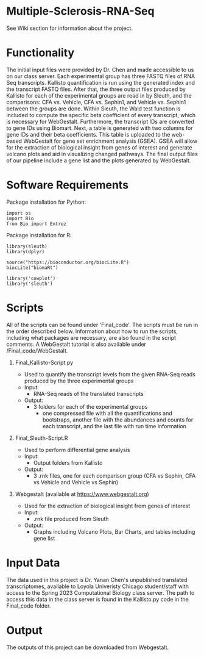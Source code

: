 # Multiple-Sclerosis-RNA-Seq
See Wiki section for information about the project.

# Functionality 
The initial input files were provided by Dr. Chen and made accessible to us on our class server. Each experimental group has three FASTQ files of RNA Seq transcripts.  Kallisto quantification is run using the generated index and the transcript FASTQ files. After that, the three output files produced by Kallisto for each of the experimental groups are read in by Sleuth, and the comparisons: CFA vs. Vehicle, CFA vs. Sephin1, and Vehicle vs. Sephin1 between the groups are done. Within Sleuth, the Wald test function is included to compute the specific beta coefficient of every transcript, which is necessary for WebGestalt. Furthermore, the transcript IDs are converted to gene IDs using Biomart. Next, a table is generated with two columns for gene IDs and their beta coefficients. This table is uploaded to the web-based WebGestalt for gene set enrichment analysis (GSEA). GSEA will allow for the extraction of biological insight from genes of interest and generate volcano plots and aid in visualizing changed pathways. The final output files of our pipeline include a gene list and the plots generated by WebGestalt. 

# Software Requirements
Package installation for Python:
```
import os 
import Bio
from Bio import Entrez
```

Package installation for R:
```
library(sleuth)
library(dplyr)

source("https://bioconductor.org/biocLite.R")
biocLite("biomaRt")

library('cowplot')
library('sleuth')
```
# Scripts
All of the scripts can be found under 'Final_code'. The scripts must be run in the order described below. Information about how to run the scripts, including what packages are necessary, are also found in the script comments. A WebGestalt tutorial is also available under /Final_code/WebGestalt. 

1. Final_Kallisto-Script.py 
   - Used to quantify the transcript levels from the given RNA-Seq reads produced by the three experimental groups
   - Input: 
     - RNA-Seq reads of the translated transcripts
   - Output: 
     - 3 folders for each of the experimental groups
         - one compressed file with all the quantifications and bootstraps, another file with the abundances and counts for each transcript, and the last file with run time information

2. Final_Sleuth-Script.R
   - Used to perform differential gene analysis
   - Input: 
      - Output folders from Kallisto
   - Output: 
      - 3 .rnk files, one for each comparison group (CFA vs Sephin, CFA vs Vehicle and Vehicle vs Sephin)

3. Webgestalt (available at https://www.webgestalt.org)
   - Used for the extraction of biological insight from genes of interest
   - Input: 
      - .rnk file produced from Sleuth
   - Output: 
      - Graphs including Volcano Plots, Bar Charts, and tables including gene list
      
# Input Data 
The data used in this project is Dr. Yanan Chen's unpublished translated transcriptomes, available to Loyola Univeristy Chicago student/staff with access to the Spring 2023 Computational Biology class server. The path to access this data in the class server is found in the Kallisto.py code in the Final_code folder. 

# Output 
The outputs of this project can be downloaded from Webgestalt. 
